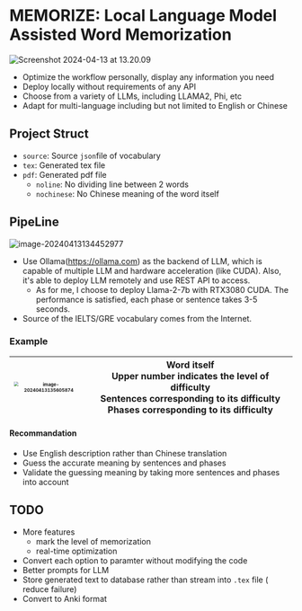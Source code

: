 # MEMORIZE: Local Language Model Assisted Word Memorization

![Screenshot 2024-04-13 at 13.20.09](https://cdn.jsdelivr.net/gh/TANG617/images@master/20240413132042lQsJPuScreenshot%202024-04-13%20at%2013.20.09.png)



- Optimize the workflow personally, display any information you need
- Deploy locally without requirements of any API
- Choose from a variety of LLMs, including LLAMA2, Phi, etc
- Adapt for multi-language including but not limited to English or Chinese

## Project Struct

- `source`: Source `json`file of vocabulary
- `tex`: Generated tex file
- `pdf`: Generated pdf file
  - `noline`: No dividing line between 2 words
  - `nochinese`: No Chinese meaning of the word itself

## PipeLine

![image-20240413134452977](https://cdn.jsdelivr.net/gh/TANG617/images@master/20240413134453pnquDSimage-20240413134452977.png)

- Use Ollama(https://ollama.com) as the backend of LLM, which is capable of multiple LLM and hardware acceleration (like CUDA). Also, it's able to deploy LLM remotely and use REST API to access.
  - As for me, I choose to deploy Llama-2-7b with RTX3080 CUDA. The performance is satisfied, each phase or sentence takes 3-5 seconds.
- Source of the IELTS/GRE vocabulary comes from the Internet.

### Example

| <img src="https://cdn.jsdelivr.net/gh/TANG617/images@master/20240413135605rffN35image-20240413135605874.png" alt="image-20240413135605874" style="zoom:50%;" /> | Word itself <br />Upper number indicates the level of difficulty<br />Sentences corresponding to its difficulty <br />Phases corresponding to its difficulty |
| ------------------------------------------------------------ | ------------------------------------------------------------ |

#### Recommandation

- Use English description rather than Chinese translation
- Guess the accurate meaning by sentences and phases
- Validate the guessing meaning by taking more sentences and phases into account

## TODO

- More features
  -  mark the level of memorization 
  - real-time optimization
- Convert each option to paramter without modifying the code
- Better prompts for LLM
- Store generated text to database rather than stream into `.tex` file ( reduce failure)
- Convert to Anki format